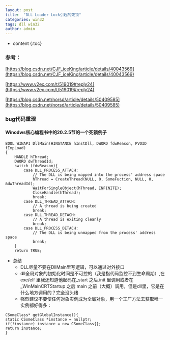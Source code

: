 ```yaml
---
layout: post
title:  "DLL Loader Lock引起的死锁"
categories: win32
tags: dll win32
author: admin
---
```


* content
{:toc}
### 参考：
[https://blog.csdn.net/CJF_iceKing/article/details/40043569](https://blog.csdn.net/CJF_iceKing/article/details/40043569)

[https://www.v2ex.com/t/519019#reply24](https://www.v2ex.com/t/519019#reply24)

[https://blog.csdn.net/norsd/article/details/50409585](https://blog.csdn.net/norsd/article/details/50409585)

### bug代码重现
#### Winodws核心编程书中的20.2.5节的一个死锁例子
``` 
BOOL WINAPI DllMain(HINSTANCE hInstDll, DWORD fdwReason, PVOID fImpLoad)
{
	HANDLE hThread;
	DWORD dwThreadId;
	switch (fdwReason){
		case DLL_PROCESS_ATTACH:
			// The DLL is being mapped into the process' address space
			hThread = CreateThread(NULL, 0, SomeFuction, NULL, 0, &dwThreadId);
			WaitForSingleObject(hThread, INFINITE);
			CloseHandle(hThread);
			break;
		case DLL_THREAD_ATTACH:
			// A thread is being created
			break;
		case DLL_THREAD_DETACH:
			// A thread is exiting cleanly
			break;
		case DLL_PROCESS_DETACH:
			// The DLL is being unmapped from the process' address space
			break;
	}
	return TRUE;

```
- 总结
   - DLL尽量不要在DllMain里写逻辑，可以通过对外接口
   - dll全局对象的初始化时间是不可控的（我是指代码监控不到生命周期）,在exe/elf 里我还知道他起码在_start 之后.init 里调用或者在_WinMainCRTStartup 之后 main 之前（大概）调用，但是dll里，它是在什么地方调用的？完全没头绪
   - 强烈建议不要使任何对象实例成为全局对象，用一个工厂方法去获取唯一实例都好得多：

```
CSomeClass* getGlobalInstance(){
static CSomeClass *instance = nullptr;
if(!instance) instance = new CSomeClass{};
return instance;
}
```



